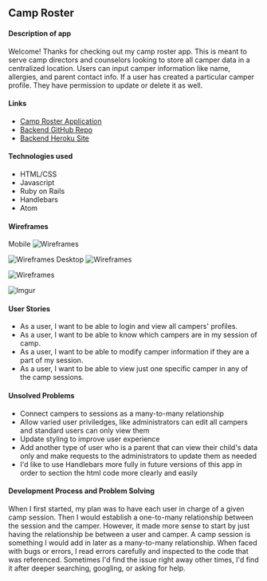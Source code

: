 ## Camp Roster ##

#### Description of app ####

Welcome! Thanks for checking out my camp roster app.  This is meant to serve camp directors and counselors looking to store all camper data in a centralized location.  Users can input camper information like name, allergies, and parent contact info.  If a user has created a particular camper profile.  They have permission to update or delete it as well.

#### Links ####

- [Camp Roster Application](https://drekaygran.github.io/camp-roster-client/)
- [Backend GitHub Repo](https://github.com/drekaygran/camp-roster-backend)
- [Backend Heroku Site](https://pure-journey-45232.herokuapp.com/)

#### Technologies used ####
- HTML/CSS
- Javascript
- Ruby on Rails
- Handlebars
- Atom

#### Wireframes ####
Mobile
![Wireframes](https://i.imgur.com/GUzXcX3.jpg)

![Wireframes](https://i.imgur.com/BTmsHKt.jpg)
Desktop
![Wireframes](https://i.imgur.com/szwLZJ7.jpg)

![Wireframes](https://i.imgur.com/tYbIqFZ.jpg)

![Imgur](https://i.imgur.com/FExF4IM.jpg)

#### User Stories ####

- As a user, I want to be able to login and view all campers' profiles.
- As a user, I want to be able to know which campers are in my session of camp.
- As a user, I want to be able to modify camper information if they are a part of my session.
- As a user, I want to be able to view just one specific camper in any of the camp sessions.

#### Unsolved Problems ####

- Connect campers to sessions as a many-to-many relationship
- Allow varied user priviledges, like administrators can edit all campers and standard users can only view them
- Update styling to improve user experience
- Add another type of user who is a parent that can view their child's data only and make requests to the administrators to update them as needed
- I'd like to use Handlebars more fully in future versions of this app in order to section the html code more clearly and easily

#### Development Process and Problem Solving ####

When I first started, my plan was to have each user in charge of a given camp session.  Then I would establish a one-to-many relationship between the session and the camper.  However, it made more sense to start by just having the relationship be between a user and camper.  A camp session is something I would add in later as a many-to-many relationship.  When faced with bugs or errors, I read errors carefully and inspected to the code that was referenced.  Sometimes I'd find the issue right away other times, I'd find it after deeper searching, googling, or asking for help.
